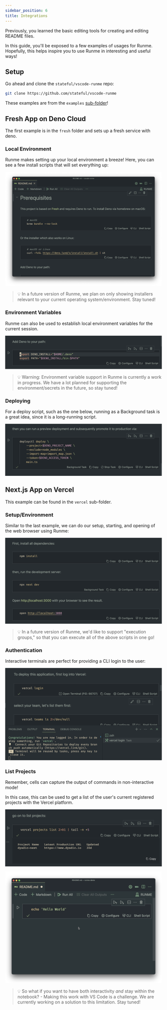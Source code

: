 ```yaml
---
sidebar_position: 6
title: Integrations
---
```


Previously, you learned the basic editing tools for creating and editing README files.

In this guide, you'll be exposed to a few examples of usages for Runme. Hopefully, this helps inspire you to use Runme in interesting and useful ways!

## Setup

Go ahead and clone the `stateful/vscode-runme` repo:

```sh
git clone https://github.com/stateful/vscode-runme
```

These examples are from the `examples` [sub-folder](https://github.com/stateful/vscode-runme/tree/main/examples)!

## Fresh App on Deno Cloud

The first example is in the `fresh` folder and sets up a fresh service with deno.

### Local Environment

Runme makes setting up your local environment a breeze! Here, you can see a few install scripts that will set everything up:

![Runme Local Environment](../static/img/runme-local-enviroment.png)

> 💡 In a future version of Runme, we plan on only showing installers relevant to your current operating system/environment. Stay tuned!

### Environment Variables

Runme can also be used to establish local environment variables for the current session.

![establish environmental variables in vs code](../static/img/environmental-variables-vs-code.png)

> 💡 Warning: Environment variable support in Runme is currently a work in progress. We have a lot planned for supporting the environment/secrets in the future, so stay tuned!

### Deploying

For a deploy script, such as the one below, running as a Background task is a great idea, since it is a long-running script.

![deploy script in vs code](../static/img/deploying-a-script.png)

## Next.js App on Vercel

This example can be found in the `vercel` sub-folder.

### Setup/Environment

Similar to the last example, we can do our setup, starting, and opening of the web browser using Runme:

![setup environment in vs code](../static/img/setup-environment.png)

> 💡 In a future version of Runme, we'd like to support "execution groups," so that you can execute all of the above scripts in one go!

### Authentication

Interactive terminals are perfect for providing a CLI login to the user:

![deploy application in vercel](../static/img/deploy-in-vercel.png)

### List Projects

Remember, cells can capture the output of commands in non-interactive mode!

In this case, this can be used to get a list of the user's current registered projects with the Vercel platform.

![list projects in vercel](../static/img/list-projects-vercel.png)

![run hello world in vs code](../static/img/run-hello-world.gif)

> 💡 So what if you want to have both interactivity _and_ stay within the notebook? - Making this work with VS Code is a challenge. We are currently working on a solution to this limitation. Stay tuned!
